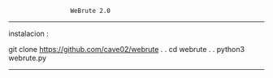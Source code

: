                      WeBrute 2.0
---------------------------------------------------------
instalacion :

git clone https://github.com/cave02/webrute
.
.
cd webrute
.
.
python3 webrute.py

---------------------------------------------------------
